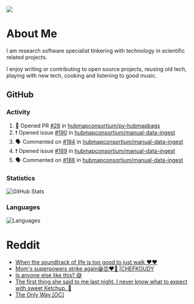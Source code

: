 ![](https://komarev.com/ghpvc/?username=icaoberg)

# About Me
I am research software specialist tinkering with technology in scientific related projects.

I enjoy writing or contributing to open source projects, reusing old tech, playing with new tech, cooking and listening to good music.

## GitHub
### Activity
<!--START_SECTION:activity-->
1. 💪 Opened PR [#28](https://github.com/hubmapconsortium/py-hubmapbags/pull/28) in [hubmapconsortium/py-hubmapbags](https://github.com/hubmapconsortium/py-hubmapbags)
2. ❗️ Opened issue [#190](https://github.com/hubmapconsortium/manual-data-ingest/issues/190) in [hubmapconsortium/manual-data-ingest](https://github.com/hubmapconsortium/manual-data-ingest)
3. 🗣 Commented on [#184](https://github.com/hubmapconsortium/manual-data-ingest/issues/184) in [hubmapconsortium/manual-data-ingest](https://github.com/hubmapconsortium/manual-data-ingest)
4. ❗️ Opened issue [#189](https://github.com/hubmapconsortium/manual-data-ingest/issues/189) in [hubmapconsortium/manual-data-ingest](https://github.com/hubmapconsortium/manual-data-ingest)
5. 🗣 Commented on [#188](https://github.com/hubmapconsortium/manual-data-ingest/issues/188) in [hubmapconsortium/manual-data-ingest](https://github.com/hubmapconsortium/manual-data-ingest)
<!--END_SECTION:activity-->

### Statistics
![GitHub Stats](https://github-readme-stats.vercel.app/api?username=icaoberg&count_private=true&show_icons=true)

### Languages
![Languages](https://github-readme-stats.vercel.app/api/top-langs/?username=icaoberg&show_icons=true&langs_count=10&hide=HTML,CSS,M)

# Reddit
<!-- BLOG-POST-LIST:START -->
- [When the soundtrack of life is too good to just walk ❤️❤️](https://www.reddit.com/r/u_icaoberg/comments/wp4k9l/when_the_soundtrack_of_life_is_too_good_to_just/)
- [Mom&#39;s superpowers strike again😁😍♥️🙏 |CHEFKOUDY](https://www.reddit.com/r/u_icaoberg/comments/wmxngf/moms_superpowers_strike_again_chefkoudy/)
- [Is anyone else like this? 😅](https://www.reddit.com/r/u_icaoberg/comments/wkq82y/is_anyone_else_like_this/)
- [The first thing she said to me last night. I never know what to expect with sweet Ketchup. 🤣](https://www.reddit.com/r/u_icaoberg/comments/ty1h5z/the_first_thing_she_said_to_me_last_night_i_never/)
- [The Only Way [OC]](https://www.reddit.com/r/u_icaoberg/comments/ty1cfr/the_only_way_oc/)
<!-- BLOG-POST-LIST:END -->
